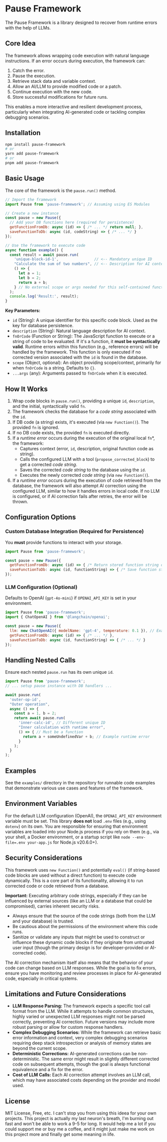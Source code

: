 # Pause Framework

The Pause Framework is a library designed to recover from runtime errors with the help of LLMs.

## Core Idea

The framework allows wrapping code execution with natural language instructions. If an error occurs during execution, the framework can:
1.  Catch the error.
2.  Pause the execution.
3.  Retrieve stack data and variable context.
4.  Allow an AI/LLM to provide modified code or a patch.
5.  Continue execution with the new code.
6.  Store successful modifications for future runs.

This enables a more interactive and resilient development process, particularly when integrating AI-generated code or tackling complex debugging scenarios.

## Installation

```bash
npm install pause-framework
# or
yarn add pause-framework
# or
pnpm add pause-framework
```

## Basic Usage

The core of the framework is the `pause.run()` method.

```javascript
// Import the framework
import Pause from 'pause-framework'; // Assuming using ES Modules

// Create a new instance
const pause = new Pause({
  // Add your DB functions here (required for persistence)
  getFunctionFromDb: async (id) => { /* ... */ return null; },
  saveFunctionToDb: async (id, codeString) => { /* ... */ }
});

// Use the framework to execute code
async function example() {
  const result = await pause.run(
    'unique-block-id-1',                // <-- Mandatory unique ID
    "Calculate the sum of two numbers", // <-- Description for AI context
    () => {
      let a = 1;
      let b = 2;
      return a + b;
    } // No external scope or args needed for this self-contained function
  );
  console.log('Result:', result);
}
```

**Key Parameters:**

*   `id` (String): A unique identifier for this specific code block. Used as the key for database persistence.
*   `description` (String): Natural language description for AI context.
*   `fnOrCode` (Function or String): The JavaScript function to execute or a string of code to be evaluated. If it's a function, it **must be syntactically valid**. Runtime errors within this function (e.g., reference errors) will be handled by the framework. This function is only executed if no corrected version associated with the `id` is found in the database.
*   `scope` (Object, optional): An object providing scope/context, primarily for when `fnOrCode` is a string. Defaults to `{}`.
*   `...args` (any): Arguments passed to `fnOrCode` when it is executed.

## How It Works

1.  Wrap code blocks in `pause.run()`, providing a unique `id`, `description`, and the initial, syntactically valid `fn`.
2.  The framework checks the database for a *code string* associated with the `id`.
3.  If DB code (a string) exists, it's executed (via `new Function()`). The provided `fn` is ignored.
4.  If no DB code exists, the provided `fn` is executed directly.
5.  If a *runtime error* occurs during the execution of the original local `fn`*, the framework:
    *   Captures context (error, `id`, description, original function code as string).
    *   Calls the configured LLM with a tool (`propose_corrected_block`) to get a corrected *code string*.
    *   Saves the corrected *code string* to the database using the `id`.
    *   Executes the newly corrected *code string* (via `new Function()`).
6.  If a *runtime error* occurs during the execution of code retrieved from the database, the framework will also attempt AI correction using the configured LLM, similar to how it handles errors in local code. If no LLM is configured, or if AI correction fails after retries, the error will be thrown.

## Configuration Options

### Custom Database Integration (Required for Persistence)

You **must** provide functions to interact with your storage.

```javascript
import Pause from 'pause-framework';

const pause = new Pause({
  getFunctionFromDb: async (id) => { /* Return stored function string or null */ },
  saveFunctionToDb: async (id, functionString) => { /* Save function string */ }
});
```

### LLM Configuration (Optional)

Defaults to OpenAI (`gpt-4o-mini`) if `OPENAI_API_KEY` is set in your environment.

```javascript
import Pause from 'pause-framework';
import { ChatOpenAI } from '@langchain/openai';

const pause = new Pause({
  llm: new ChatOpenAI({ modelName: 'gpt-4', temperature: 0.1 }), // Example customization
  getFunctionFromDb: async (id) => { /* ... */ },
  saveFunctionToDb: async (id, functionString) => { /* ... */ }
});
```

## Handling Nested Calls

Ensure each nested `pause.run` has its own unique `id`.

```javascript
import Pause from 'pause-framework';
// ... setup pause instance with DB handlers ...

await pause.run(
  'outer-op-id',
  "Outer operation",
  async () => {
    const a = 1, b = 2;
    return await pause.run(
      'inner-calc-id', // Different unique ID
      "Inner calculation with runtime error",
      () => { // Must be a function
        return a + someUndefinedVar + b; // Example runtime error
      }
    );
  }
);
```

## Examples

See the `examples/` directory in the repository for runnable code examples that demonstrate various use cases and features of the framework.

## Environment Variables

For the default LLM configuration (OpenAI), the `OPENAI_API_KEY` environment variable must be set. This library **does not** load `.env` files (e.g., using `dotenv`) on its own. You are responsible for ensuring that environment variables are loaded into your Node.js process if you rely on them (e.g., via your shell, a Docker environment, or a startup script like `node --env-file=.env your-app.js` for Node.js v20.6.0+).

## Security Considerations

This framework uses `new Function()` and potentially `eval()` (if string-based code blocks are used without a direct function) to execute code dynamically. This is a core part of its functionality, allowing it to run corrected code or code retrieved from a database.

**Important:** Executing arbitrary code strings, especially if they can be influenced by external sources (like an LLM or a database that could be compromised), carries inherent security risks. 
- Always ensure that the source of the code strings (both from the LLM and your database) is trusted.
- Be cautious about the permissions of the environment where this code runs.
- Sanitize or validate any inputs that might be used to construct or influence these dynamic code blocks if they originate from untrusted user input (though the primary design is for developer-provided or AI-corrected code).

The AI correction mechanism itself also means that the behavior of your code can change based on LLM responses. While the goal is to fix errors, ensure you have monitoring and review processes in place for AI-generated code, especially in critical systems.

## Limitations and Future Considerations

*   **LLM Response Parsing:** The framework expects a specific tool call format from the LLM. While it attempts to handle common structures, highly varied or unexpected LLM responses might not be parsed correctly, preventing AI correction. Future versions may include more robust parsing or allow for custom response handlers.
*   **Complex Debugging Scenarios:** While the framework can retrieve basic error information and context, very complex debugging scenarios requiring deep stack introspection or analysis of memory states are beyond the current scope.
*   **Deterministic Corrections:** AI-generated corrections can be non-deterministic. The same error might result in slightly different corrected code on subsequent attempts, though the goal is always functional equivalence and a fix for the error.
*   **Cost of LLM Calls:** Each AI correction attempt involves an LLM call, which may have associated costs depending on the provider and model used.

## License

MIT License, Free, etc. I can't stop you from using this ideea for your own projects.
This project is actually my last neuron's breath, I'm burning out fast and won't be able to work a 9-5 for long. It would help me a lot if you could support me or buy me a coffee, and it might just make me work on this project more and finally get some meaning in life.
